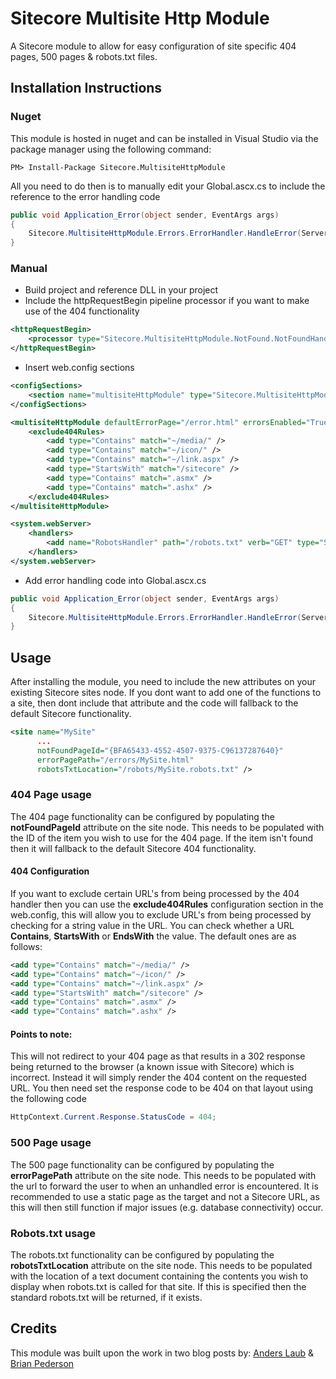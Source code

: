 # Sitecore Multisite Http Module

A Sitecore module to allow for easy configuration of site specific 404 pages, 500 pages & robots.txt files.


## Installation Instructions

### Nuget
This module is hosted in nuget and can be installed in Visual Studio via the package manager using the following command:

```nuget
PM> Install-Package Sitecore.MultisiteHttpModule
```

All you need to do then is to manually edit your Global.ascx.cs to include the reference to the error handling code

```c#
public void Application_Error(object sender, EventArgs args)
{
    Sitecore.MultisiteHttpModule.Errors.ErrorHandler.HandleError(Server.GetLastError());
}
```

### Manual
* Build project and reference DLL in your project
* Include the httpRequestBegin pipeline processor if you want to make use of the 404 functionality

```xml
<httpRequestBegin>
    <processor type="Sitecore.MultisiteHttpModule.NotFound.NotFoundHandler, Sitecore.MultisiteHttpModule" patch:after="processor[@type='Sitecore.Pipelines.HttpRequest.ItemResolver, Sitecore.Kernel']" />
</httpRequestBegin>

```

* Insert web.config sections

```xml
<configSections>
    <section name="multisiteHttpModule" type="Sitecore.MultisiteHttpModule.Configuration.MultisiteHttpModuleSettings, Sitecore.MultisiteHttpModule" />
</configSections>

<multisiteHttpModule defaultErrorPage="/error.html" errorsEnabled="True" notFoundEnabled="True">
    <exclude404Rules>
        <add type="Contains" match="~/media/" />
        <add type="Contains" match="~/icon/" />
        <add type="Contains" match="~/link.aspx" />
        <add type="StartsWith" match="/sitecore" />
        <add type="Contains" match=".asmx" />
        <add type="Contains" match=".ashx" />
    </exclude404Rules>
</multisiteHttpModule>

<system.webServer>
    <handlers>
        <add name="RobotsHandler" path="/robots.txt" verb="GET" type="Sitecore.MultisiteHttpModule.Robots.RobotsHandler, Sitecore.MultisiteHttpModule" />
    </handlers>
</system.webServer>
```
* Add error handling code into Global.ascx.cs

```c#
public void Application_Error(object sender, EventArgs args)
{
    Sitecore.MultisiteHttpModule.Errors.ErrorHandler.HandleError(Server.GetLastError());
}
```

## Usage

After installing the module, you need to include the new attributes on your existing Sitecore sites node. If you dont want to add one of the functions to a site, then dont include that attribute and the code will fallback to the default Sitecore functionality.

```xml
<site name="MySite" 
      ...
      notFoundPageId="{BFA65433-4552-4507-9375-C96137287640}"
      errorPagePath="/errors/MySite.html" 
      robotsTxtLocation="/robots/MySite.robots.txt" />
```

### 404 Page usage
The 404 page functionality can be configured by populating the **notFoundPageId** attribute on the site node. This needs to be populated with the ID of the item you wish to use for the 404 page. If the item isn't found then it will fallback to the default Sitecore 404 functionality.

#### 404 Configuration
If you want to exclude certain URL's from being processed by the 404 handler then you can use the **exclude404Rules** configuration section in the web.config, this will allow you to exclude URL's from being processed by checking for a string value in the URL. You can check whether a URL **Contains**, **StartsWith** or **EndsWith** the value. The default ones are as follows:

```xml
<add type="Contains" match="~/media/" />
<add type="Contains" match="~/icon/" />
<add type="Contains" match="~/link.aspx" />
<add type="StartsWith" match="/sitecore" />
<add type="Contains" match=".asmx" />
<add type="Contains" match=".ashx" />
```

#### Points to note:
This will not redirect to your 404 page as that results in a 302 response being returned to the browser (a known issue with Sitecore) which is incorrect. Instead it will simply render the 404 content on the requested URL. You then need set the response code to be 404 on that layout using the following code

```c#
HttpContext.Current.Response.StatusCode = 404;
```

### 500 Page usage
The 500 page functionality can be configured by populating the **errorPagePath** attribute on the site node. This needs to be populated with the url to forward the user to when an unhandled error is encountered. It is recommended to use a static page as the target and not a Sitecore URL, as this will then still function if major issues (e.g. database connectivity) occur.

### Robots.txt usage
The robots.txt functionality can be configured by populating the **robotsTxtLocation** attribute on the site node. This needs to be populated with the location of a text document containing the contents you wish to display when robots.txt is called for that site. If this is specified then the standard robots.txt will be returned, if it exists.

## Credits

This module was built upon the work in two blog posts by:
[Anders Laub](http://laubplusco.net/handling-404-sitecore-avoid-302-redirects/ "Handling 404 in a Sitecore multisite solution and avoid 302 redirects.") &amp;
[Brian Pederson](http://briancaos.wordpress.com/2013/03/21/sitecore-404-without-302/ "Sitecore 404 without 302")